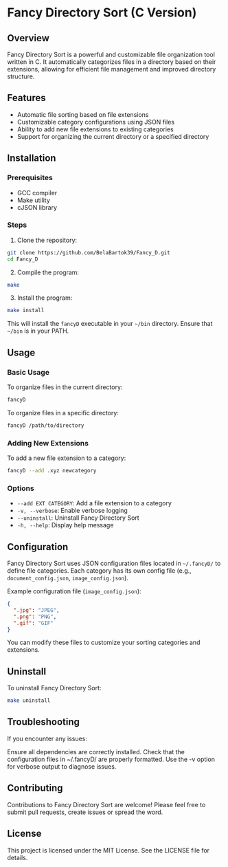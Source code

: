 # Fancy Directory Sort (C Version)

## Overview

Fancy Directory Sort is a powerful and customizable file organization tool written in C. It automatically categorizes files in a directory based on their extensions, allowing for efficient file management and improved directory structure.

## Features

- Automatic file sorting based on file extensions
- Customizable category configurations using JSON files
- Ability to add new file extensions to existing categories
- Support for organizing the current directory or a specified directory

## Installation

### Prerequisites

- GCC compiler
- Make utility
- cJSON library

### Steps

1. Clone the repository:
```bash
git clone https://github.com/BelaBartok39/Fancy_D.git
cd Fancy_D
```

2. Compile the program:
```bash
make
```

3. Install the program:
```bash
make install
```

This will install the `fancyD` executable in your `~/bin` directory. Ensure that `~/bin` is in your PATH.

## Usage

### Basic Usage
To organize files in the current directory:
```bash
fancyD
```

To organize files in a specific directory:
```bash
fancyD /path/to/directory
```

### Adding New Extensions
To add a new file extension to a category:
```bash
fancyD --add .xyz newcategory
```

### Options

- `--add EXT CATEGORY`: Add a file extension to a category
- `-v, --verbose`: Enable verbose logging
- `--uninstall`: Uninstall Fancy Directory Sort
- `-h, --help`: Display help message

## Configuration
Fancy Directory Sort uses JSON configuration files located in `~/.fancyD/` to define file categories. Each category has its own config file (e.g., `document_config.json`, `image_config.json`).

Example configuration file (`image_config.json`):
```json
{
  ".jpg": "JPEG",
  ".png": "PNG",
  ".gif": "GIF"
}
```
You can modify these files to customize your sorting categories and extensions.

## Uninstall
To uninstall Fancy Directory Sort:
```bash
make uninstall
```
## Troubleshooting
If you encounter any issues:

Ensure all dependencies are correctly installed.
Check that the configuration files in ~/.fancyD/ are properly formatted.
Use the -v option for verbose output to diagnose issues.

## Contributing
Contributions to Fancy Directory Sort are welcome! Please feel free to submit pull requests, create issues or spread the word.

## License
This project is licensed under the MIT License. See the LICENSE file for details.

